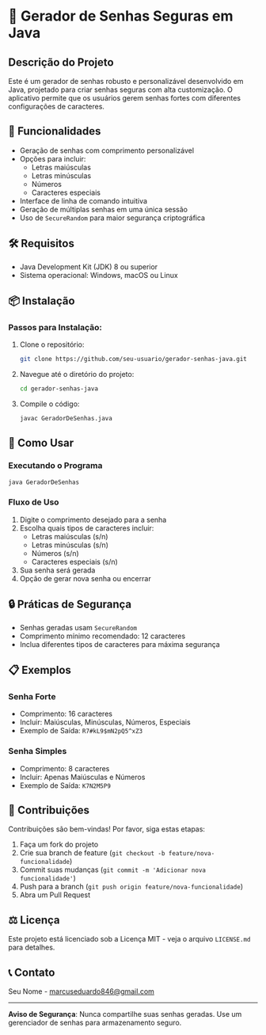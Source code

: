 # 🔐 Gerador de Senhas Seguras em Java

## Descrição do Projeto

Este é um gerador de senhas robusto e personalizável desenvolvido em Java, projetado para criar senhas seguras com alta customização. O aplicativo permite que os usuários gerem senhas fortes com diferentes configurações de caracteres.

## 🌟 Funcionalidades

- Geração de senhas com comprimento personalizável
- Opções para incluir:
  - Letras maiúsculas
  - Letras minúsculas
  - Números
  - Caracteres especiais
- Interface de linha de comando intuitiva
- Geração de múltiplas senhas em uma única sessão
- Uso de `SecureRandom` para maior segurança criptográfica

## 🛠 Requisitos

- Java Development Kit (JDK) 8 ou superior
- Sistema operacional: Windows, macOS ou Linux

## 📦 Instalação

### Passos para Instalação:

1. Clone o repositório:
   ```bash
   git clone https://github.com/seu-usuario/gerador-senhas-java.git
   ```

2. Navegue até o diretório do projeto:
   ```bash
   cd gerador-senhas-java
   ```

3. Compile o código:
   ```bash
   javac GeradorDeSenhas.java
   ```

## 🚀 Como Usar

### Executando o Programa

```bash
java GeradorDeSenhas
```

### Fluxo de Uso

1. Digite o comprimento desejado para a senha
2. Escolha quais tipos de caracteres incluir:
   - Letras maiúsculas (s/n)
   - Letras minúsculas (s/n)
   - Números (s/n)
   - Caracteres especiais (s/n)
3. Sua senha será gerada
4. Opção de gerar nova senha ou encerrar

## 🔒 Práticas de Segurança

- Senhas geradas usam `SecureRandom`
- Comprimento mínimo recomendado: 12 caracteres
- Inclua diferentes tipos de caracteres para máxima segurança

## 📋 Exemplos

### Senha Forte
- Comprimento: 16 caracteres
- Incluir: Maiúsculas, Minúsculas, Números, Especiais
- Exemplo de Saída: `R7#kL9$mN2pQ5^xZ3`

### Senha Simples
- Comprimento: 8 caracteres
- Incluir: Apenas Maiúsculas e Números
- Exemplo de Saída: `K7N2M5P9`

## 🤝 Contribuições

Contribuições são bem-vindas! Por favor, siga estas etapas:

1. Faça um fork do projeto
2. Crie sua branch de feature (`git checkout -b feature/nova-funcionalidade`)
3. Commit suas mudanças (`git commit -m 'Adicionar nova funcionalidade'`)
4. Push para a branch (`git push origin feature/nova-funcionalidade`)
5. Abra um Pull Request

## ⚖️ Licença

Este projeto está licenciado sob a Licença MIT - veja o arquivo `LICENSE.md` para detalhes.

## 📞 Contato

Seu Nome - marcuseduardo846@gmail.com



---

**Aviso de Segurança**: Nunca compartilhe suas senhas geradas. Use um gerenciador de senhas para armazenamento seguro.
